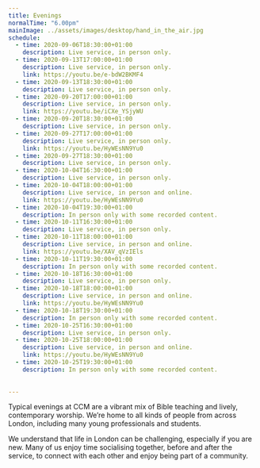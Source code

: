 ```yaml
---
title: Evenings
normalTime: "6.00pm"
mainImage: ../assets/images/desktop/hand_in_the_air.jpg
schedule:
  - time: 2020-09-06T18:30:00+01:00
    description: Live service, in person only.
  - time: 2020-09-13T17:00:00+01:00
    description: Live service, in person only.
    link: https://youtu.be/e-bdW2BKMF4
  - time: 2020-09-13T18:30:00+01:00
    description: Live service, in person only. 
  - time: 2020-09-20T17:00:00+01:00
    description: Live service, in person only.
    link: https://youtu.be/iCXe_YSjyWU
  - time: 2020-09-20T18:30:00+01:00
    description: Live service, in person only.
  - time: 2020-09-27T17:00:00+01:00
    description: Live service, in person only.
    link: https://youtu.be/HyWEsNN9Yu0
  - time: 2020-09-27T18:30:00+01:00
    description: Live service, in person only.
  - time: 2020-10-04T16:30:00+01:00
    description: Live service, in person only.
  - time: 2020-10-04T18:00:00+01:00
    description: Live service, in person and online.
    link: https://youtu.be/HyWEsNN9Yu0
  - time: 2020-10-04T19:30:00+01:00
    description: In person only with some recorded content.
  - time: 2020-10-11T16:30:00+01:00
    description: Live service, in person only.
  - time: 2020-10-11T18:00:00+01:00
    description: Live service, in person and online.
    link: https://youtu.be/XAV_qVzIEls
  - time: 2020-10-11T19:30:00+01:00
    description: In person only with some recorded content.
  - time: 2020-10-18T16:30:00+01:00
    description: Live service, in person only.
  - time: 2020-10-18T18:00:00+01:00
    description: Live service, in person and online.
    link: https://youtu.be/HyWEsNN9Yu0
  - time: 2020-10-18T19:30:00+01:00
    description: In person only with some recorded content.
  - time: 2020-10-25T16:30:00+01:00
    description: Live service, in person only.
  - time: 2020-10-25T18:00:00+01:00
    description: Live service, in person and online.
    link: https://youtu.be/HyWEsNN9Yu0
  - time: 2020-10-25T19:30:00+01:00
    description: In person only with some recorded content.
 
 
---
```

Typical evenings at CCM are a vibrant mix of Bible teaching and lively, contemporary worship. We’re home to all kinds of people from across London, including many young professionals and students.

We understand that life in London can be challenging, especially if you are new. Many of us enjoy time socialising together, before and after the service, to connect with each other and enjoy being part of a community.
